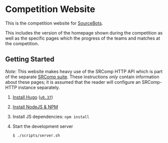# Competition Website

This is the competition website for [SourceBots][sourcebots].

This includes the version of the homepage shown during the competition as well
as the specific pages which the progress of the teams and matches at the
competition.

## Getting Started

*Note*: This website makes heavy use of the SRComp HTTP API which is part of
the separate [SRComp suite][srcomp]. These instructions _only_ contain
information about these pages; it is assumed that the reader will configure an
SRComp-HTTP instance separately.

1. [Install Hugo][install-hugo] ([`v0.37`][hugo-0.37])

2. [Install NodeJS & NPM][install-node]

3. Install JS dependencies: `npm install`

4. Start the development server

    ```shell
    $ ./scripts/server.sh
    ```


[sourcebots]: https://sourcebots.org
[srcomp]: https://github.com/PeterJCLaw/srcomp/wiki
[install-hugo]: https://gohugo.io/getting-started/installing
[hugo-0.37]: https://github.com/gohugoio/hugo/releases/tag/v0.37
[install-node]: https://nodejs.org/en/
